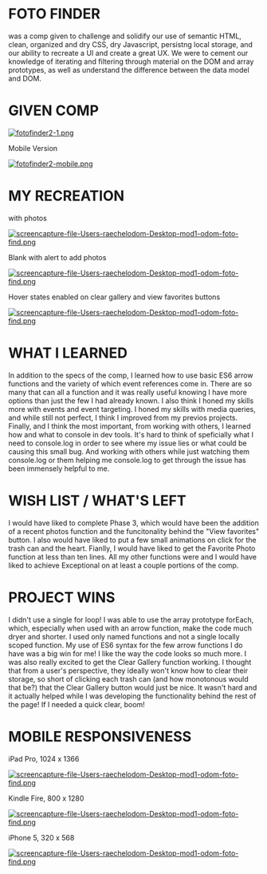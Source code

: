 # FOTO FINDER
was a comp given to challenge and solidify our use of semantic HTML, clean, organized and dry CSS, dry Javascript, persistng local storage, and our ability to recreate a UI and create a great UX. We were to cement our knowledge of iterating and filtering through material on the DOM and array prototypes, as well as understand the difference between the data model and DOM.

# GIVEN COMP
[![fotofinder2-1.png](https://i.postimg.cc/mD1FMpys/fotofinder2-1.png)](https://postimg.cc/r0cm2JHn)

Mobile Version

[![fotofinder2-mobile.png](https://i.postimg.cc/P5fpK5QK/fotofinder2-mobile.png)](https://postimg.cc/WhK11jKJ)

# MY RECREATION
with photos

[![screencapture-file-Users-raechelodom-Desktop-mod1-odom-foto-find.png](https://i.postimg.cc/05VBjC0c/screencapture-file-Users-raechelodom-Desktop-mod1-odom-foto-find.png)](https://postimg.cc/qgCLZyY3)

Blank with alert to add photos

[![screencapture-file-Users-raechelodom-Desktop-mod1-odom-foto-find.png](https://i.postimg.cc/4N5NmqFj/screencapture-file-Users-raechelodom-Desktop-mod1-odom-foto-find.png)](https://postimg.cc/6y8NPjKh)

Hover states enabled on clear gallery and view favorites buttons

[![screencapture-file-Users-raechelodom-Desktop-mod1-odom-foto-find.png](https://i.postimg.cc/25BDFK2k/screencapture-file-Users-raechelodom-Desktop-mod1-odom-foto-find.png)](https://postimg.cc/KKFwmQ6w)

# WHAT I LEARNED
In addition to the specs of the comp, I learned how to use basic ES6 arrow functions and the variety of which event references come in. There are so many that can all a function and it was really useful knowing I have more options than just the few I had already known. I also think I honed my skills more with events and event targeting. I honed my skills with media queries, and while still not perfect, I think I improved from my previos projects. Finally, and I think the most important, from working with others, I learned how and what to console in dev tools. It's hard to think of speficially what I need to console.log in order to see where my issue lies or what could be causing this small bug. And working with others while just watching them console.log or them helping me console.log to get through the issue has been immensely helpful to me.

# WISH LIST / WHAT'S LEFT
I would have liked to complete Phase 3, which would have been the addition of a recent photos function and the funcitonality behind the "View favorites" button. I also would have liked to put a few small animations on click for the trash can and the heart. Fianlly, I would have liked to get the Favorite Photo function at less than ten lines. All my other functions were and I would have liked to achieve Exceptional on at least a couple portions of the comp.

# PROJECT WINS
I didn't use a single for loop! I was able to use the array prototype forEach, which, especially when used with an arrow function, make the code much dryer and shorter. I used only named functions and not a single locally scoped function. My use of ES6 syntax for the few arrow functions I do have was a big win for me! I like the way the code looks so much more. I was also really excited to get the Clear Gallery function working. I thought that from a user's perspective, they ideally won't know how to clear their storage, so short of clicking each trash can (and how monotonous would that be?) that the Clear Gallery button would just be nice. It wasn't hard and it actually helped while I was developing the functionality behind the rest of the page! If I needed a quick clear, boom!

# MOBILE RESPONSIVENESS

iPad Pro, 1024 x 1366

[![screencapture-file-Users-raechelodom-Desktop-mod1-odom-foto-find.png](https://i.postimg.cc/fbsKB3vV/screencapture-file-Users-raechelodom-Desktop-mod1-odom-foto-find.png)](https://postimg.cc/NKNm0jSt)

Kindle Fire, 800 x 1280

[![screencapture-file-Users-raechelodom-Desktop-mod1-odom-foto-find.png](https://i.postimg.cc/7PRnjtV8/screencapture-file-Users-raechelodom-Desktop-mod1-odom-foto-find.png)](https://postimg.cc/z3nhgj60)

iPhone 5, 320 x 568

[![screencapture-file-Users-raechelodom-Desktop-mod1-odom-foto-find.png](https://i.postimg.cc/c6qYCj9v/screencapture-file-Users-raechelodom-Desktop-mod1-odom-foto-find.png)](https://postimg.cc/n9kMwdtx)
